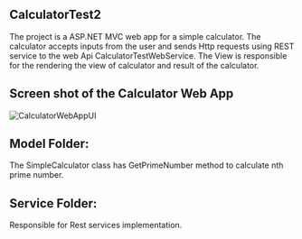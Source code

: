 ## CalculatorTest2

The project is a ASP.NET MVC web app for a simple calculator.
The calculator accepts inputs from the user and sends Http requests using REST service to the web Api CalculatorTestWebService.
The View is responsible for the rendering the view of calculator and result of the calculator.


## Screen shot of the Calculator Web App
 
 
![CalculatorWebAppUI](https://user-images.githubusercontent.com/72743679/110259368-3293b280-7f9f-11eb-9105-3d1afb91d8f7.JPG)

## Model Folder: 
The SimpleCalculator class has GetPrimeNumber method to calculate nth prime number.

## Service Folder:
Responsible for Rest services implementation.
